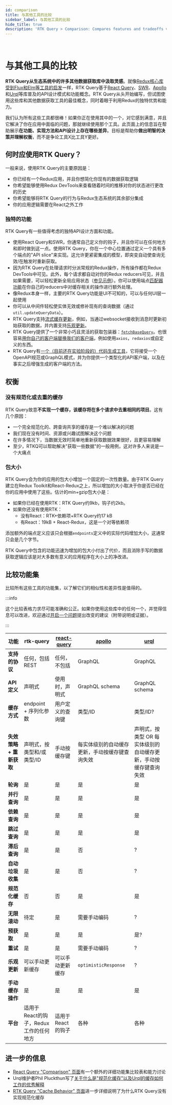 ```yaml
---
id: comparison
title: 与其他工具的比较
sidebar_label: 与其他工具的比较
hide_title: true
description: 'RTK Query > Comparison: Compares features and tradeoffs vs other similar tools'
---
```


&nbsp;

# 与其他工具的比较

**RTK Query从生态系统中的许多其他数据获取库中汲取灵感**。就像[Redux核心库受到Flux和Elm等工具的启发](https://cn.redux.js.org/understanding/history-and-design/prior-art)一样，RTK Query基于[React Query](https://react-query.tanstack.com/)、[SWR](https://swr.vercel.app/)、[Apollo](https://www.apollographql.com/)和[Urql](https://formidable.com/open-source/urql/)等库普及的API设计模式和功能概念。RTK Query从头开始编写，但试图使用这些库和其他数据获取工具的最佳概念，同时着眼于利用Redux的独特优势和能力。

我们认为所有这些工具都很棒！如果你正在使用其中的一个，对它感到满意，并且它解决了你在应用中面临的问题，那就继续使用那个工具。此页面上的信息旨在帮助展示**在功能、实现方法和API设计上存在哪些差异**。目标是帮助你**做出明智的决策并理解权衡**，而不是争论工具X比工具Y更好。

## 何时应使用RTK Query？

一般来说，使用RTK Query的主要原因是：

- 你已经有一个Redux应用，并且你想简化你现有的数据获取逻辑
- 你希望能够使用Redux DevTools来查看随着时间的推移对你的状态进行更改的历史
- 你希望能够将RTK Query的行为与Redux生态系统的其余部分集成
- 你的应用逻辑需要在React之外工作

### 独特的功能

RTK Query有一些值得考虑的独特API设计方面和功能。

- 使用React Query和SWR，你通常自己定义你的钩子，并且你可以在任何地方和即时做到这一点。使用RTK Query，你在一个中心位置通过定义一个具有多个端点的"API slice"来实现。这允许更紧密集成的模型，即突变自动使查询无效/在触发时重新获取。
- 因为RTK Query在处理请求时分派常规的Redux操作，所有操作都在Redux DevTools中可见。此外，每个请求都自动对你的Redux reducers可见，并且如果需要，可以轻松更新全局应用状态（[参见示例](https://github.com/reduxjs/redux-toolkit/issues/958#issuecomment-809570419)）。你可以使用端点[匹配器功能](./api/created-api/endpoints#matchers)在你自己的reducers中对缓存相关的操作进行额外处理。
- 像Redux本身一样，主要的RTK Query功能是UI不可知的，可以与任何UI层一起使用
- 你可以从中间件轻松使实体无效或修补现有的查询数据（通过`util.updateQueryData`）。
- RTK Query支持[流式缓存更新](./usage/streaming-updates.mdx)，例如，当通过websocket接收到消息时更新初始获取的数据，并内置支持[乐观更新](./usage/manual-cache-updates.mdx#optimistic-updates)。
- RTK Query提供了一个非常小巧且灵活的获取包装器：[`fetchBaseQuery`](./api/fetchBaseQuery.mdx)。也很容易[用你自己的客户端替换我们的客户端](./usage/customizing-queries.mdx)，例如使用`axios`，`redaxios`或自定义的东西。
- RTK Query有[一个（目前还在实验阶段的）代码生成工具](https://github.com/reduxjs/redux-toolkit/tree/master/packages/rtk-query-codegen-openapi)，它将接受一个OpenAPI规范或GraphQL模式，并为你提供一个类型化的API客户端，以及在事实之后增强生成的客户端的方法。

## 权衡

### 没有规范化或去重的缓存

RTK Query故意**不实现一个缓存，该缓存将在多个请求中去重相同的项目**。这有几个原因：

- 一个完全规范化的、跨查询共享的缓存是一个难以解决的问题
- 我们现在没有时间、资源或兴趣试图解决这个问题
- 在许多情况下，当数据无效时简单地重新获取数据效果很好，且更容易理解
- 至少，RTKQ可以帮助解决"获取一些数据"的一般用例，这对许多人来说是一个大痛点

### 包大小

RTK Query会为你的应用的包大小增加一个固定的一次性数量。由于RTK Query建立在Redux Toolkit和React-Redux之上，所以增加的大小取决于你是否已经在你的应用中使用了这些。估计的min+gzip包大小是：

- 如果你已经在使用RTK：RTK Query约9kb，钩子约2kb。
- 如果你还没有使用RTK：
  - 没有React：RTK+依赖项+RTK Query约17 kB
  - 有React：19kB + React-Redux，这是一个对等依赖项

添加额外的端点定义应该只会根据`endpoints`定义中的实际代码增加大小，这通常只会是几个字节。

RTK Query中包含的功能迅速为增加的包大小付出了代价，而且消除手写的数据获取逻辑应该是对大多数有意义的应用程序在大小上的净改进。

## 比较功能集

比较所有这些工具的功能集，以了解它们的相似性和差异性是值得的。

:::info

这个比较表格力求尽可能准确和公正。如果你使用这些库中的任何一个，并觉得信息可以改进，欢迎通过[开启一个问题](https://github.com/reduxjs/redux-toolkit/issues/new)提出改变的建议（附带说明或证据）。

:::

| 功能                                  | rtk-query                               | [react-query]            | [apollo]                                                                            | [urql]                                                                                                      |
| -------------------------------------- | --------------------------------------- | ------------------------ | ----------------------------------------------------------------------------------- | ----------------------------------------------------------------------------------------------------------- |
| **支持的协议**                        | 任何，包括REST                          | 任何，不包括              | GraphQL                                                                             | GraphQL                                                                                                     |
| **API定义**                           | 声明式                                  | 使用时，声明式            | GraphQL schema                                                                      | GraphQL schema                                                                                              |
| **缓存方式**                          | endpoint + 序列化参数                   | 用户定义的查询键          | 类型/ID                                                                             | 类型/ID?                                                                                                    |
| **失效策略 + 重新获取**                | 声明式，按类型和/或类型/ID              | 手动按缓存键              | 每实体级别的自动缓存更新，手动按缓存键查询失效                                      | 声明式，按类型 OR 每实体级别的自动缓存更新，手动按缓存键查询失效                                           |
| **轮询**                              | 是                                      | 是                        | 是                                                                                  | 是                                                                                                          |
| **并行查询**                          | 是                                      | 是                        | 是                                                                                  | 是                                                                                                          |
| **依赖查询**                          | 是                                      | 是                        | 是                                                                                  | 是                                                                                                          |
| **跳过查询**                          | 是                                      | 是                        | 是                                                                                  | 是                                                                                                          |
| **滞后查询**                          | 是                                      | 是                        | 否                                                                                  | ?                                                                                                           |
| **自动垃圾收集**                      | 是                                      | 是                        | 否                                                                                  | ?                                                                                                           |
| **规范化缓存**                        | 否                                      | 否                        | 是                                                                                  | 是                                                                                                          |
| **无限滚动**                          | 待定                                    | 是                        | 需要手动编码                                                                        | ?                                                                                                           |
| **预获取**                            | 是                                      | 是                        | 是                                                                                  | 是?                                                                                                         |
| **重试**                              | 是                                      | 是                        | 需要手动编码                                                                        | ?                                                                                                           |
| **乐观更新**                          | 可以手动更新缓存                        | 可以手动更新缓存          | `optimisticResponse`                                                                | ?                                                                                                           |
| **手动缓存操作**                      | 是                                      | 是                        | 是                                                                                  | 是                                                                                                          |
| **平台**                              | 适用于React的钩子，Redux工作的任何地方  | 适用于React的钩子         | 各种                                                                                | 各种                                                                                                        |

[react-query]: https://react-query.tanstack.com/
[apollo]: https://www.apollographql.com/
[urql]: https://formidable.com/open-source/urql/

## 进一步的信息

- [React Query "Comparison" 页面](https://tanstack.com/query/latest/docs/react/comparison)有一个额外的详细功能集比较表和能力讨论
- Urql维护者Phil Pluckthun写了[关于什么是"规范化缓存"以及Urql的缓存如何工作的优秀解释](https://kitten.sh/graphql-normalized-caching)
- [RTK Query "Cache Behavior" 页面](./usage/cache-behavior.mdx#tradeoffs)进一步详细说明了为什么RTK Query没有实现规范化缓存

